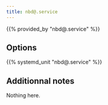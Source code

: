 ```yaml
---
title: nbd@.service
---
```


{{% provided_by "nbd@.service" %}}

## Options

{{% systemd_unit "nbd@.service" %}}

## Additionnal notes

Nothing here.
